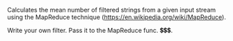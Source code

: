 Calculates the mean number of filtered strings from a given input stream using the MapReduce technique (https://en.wikipedia.org/wiki/MapReduce).

Write your own filter. Pass it to the MapReduce func. 💲💲💲.
